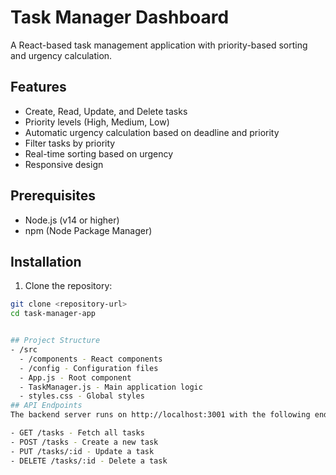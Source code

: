 # Task Manager Dashboard

A React-based task management application with priority-based sorting and urgency calculation.

## Features

- Create, Read, Update, and Delete tasks
- Priority levels (High, Medium, Low)
- Automatic urgency calculation based on deadline and priority
- Filter tasks by priority
- Real-time sorting based on urgency
- Responsive design

## Prerequisites

- Node.js (v14 or higher)
- npm (Node Package Manager)

## Installation

1. Clone the repository:
```bash
git clone <repository-url>
cd task-manager-app


## Project Structure
- /src
  - /components - React components
  - /config - Configuration files
  - App.js - Root component
  - TaskManager.js - Main application logic
  - styles.css - Global styles
## API Endpoints
The backend server runs on http://localhost:3001 with the following endpoints:

- GET /tasks - Fetch all tasks
- POST /tasks - Create a new task
- PUT /tasks/:id - Update a task
- DELETE /tasks/:id - Delete a task


